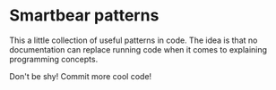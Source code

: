 # Smartbear patterns

This a little collection of useful patterns in code. The idea is that no documentation can replace running code when it comes to explaining programming concepts.

Don't be shy! Commit more cool code!